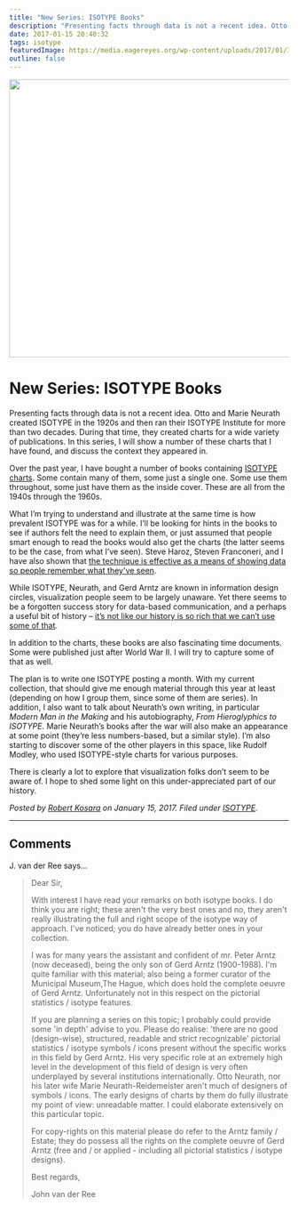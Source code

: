 ```yaml
---
title: "New Series: ISOTYPE Books"
description: "Presenting facts through data is not a recent idea. Otto and Marie Neurath created ISOTYPE in the 1920s and then ran their ISOTYPE Institute for more than two decades. During that time, they created charts for a wide variety of publications. In this series, I will show a number of these charts that I have found, and discuss the context they appeared in."
date: 2017-01-15 20:40:32
tags: isotype
featuredImage: https://media.eagereyes.org/wp-content/uploads/2017/01/ISOTYPE-series.jpg
outline: false
---
```


<p align="center"><img src="https://media.eagereyes.org/wp-content/uploads/2017/01/ISOTYPE-series.jpg" width="720" height="500" /></p>

# New Series: ISOTYPE Books

Presenting facts through data is not a recent idea. Otto and Marie Neurath created ISOTYPE in the 1920s and then ran their ISOTYPE Institute for more than two decades. During that time, they created charts for a wide variety of publications. In this series, I will show a number of these charts that I have found, and discuss the context they appeared in.

Over the past year, I have bought a number of books containing <a href="/tags/isotype">ISOTYPE charts</a>. Some contain many of them, some just a single one. Some use them throughout, some just have them as the inside cover. These are all from the 1940s through the 1960s.

What I’m trying to understand and illustrate at the same time is how prevalent ISOTYPE was for a while. I’ll be looking for hints in the books to see if authors felt the need to explain them, or just assumed that people smart enough to read the books would also get the charts (the latter seems to be the case, from what I’ve seen). Steve Haroz, Steven Franconeri, and I have also shown that <a href="/papers/isotype-visualization">the technique is effective as a means of showing data so people remember what they've seen</a>.

While ISOTYPE, Neurath, and Gerd Arntz are known in information design circles, visualization people seem to be largely unaware. Yet there seems to be a forgotten success story for data-based communication, and a perhaps a useful bit of history – <a href="/blog/2016/the-repetitive-and-boring-history-of-visualization">it’s not like our history is so rich that we can’t use some of that</a>.

In addition to the charts, these books are also fascinating time documents. Some were published just after World War II. I will try to capture some of that as well.

The plan is to write one ISOTYPE posting a month. With my current collection, that should give me enough material through this year at least (depending on how I group them, since some of them are series). In addition, I also want to talk about Neurath’s own writing, in particular <em>Modern Man in the Making</em> and his autobiography, <em>From Hieroglyphics to ISOTYPE</em>. Marie Neurath’s books after the war will also make an appearance at some point (they’re less numbers-based, but a similar style). I’m also starting to discover some of the other players in this space, like Rudolf Modley, who used ISOTYPE-style charts for various purposes.

There is clearly a lot to explore that visualization folks don’t seem to be aware of. I hope to shed some light on this under-appreciated part of our history.


_Posted by <a href="/about">Robert Kosara</a> on January 15, 2017. Filed under [ISOTYPE](/tag/isotype)._


<aside class="comments">

---
## Comments

J. van der Ree says…
>	Dear Sir,
>	
>	With interest I have read your remarks on both isotype books. I do think you are right; these aren't the 
>	very best ones and no, they aren't really illustrating the full and right scope of the isotype way of approach. I've noticed; you do have already better ones in your collection.
>	
>	I was for many years the assistant and confident of mr. Peter Arntz (now deceased), being the only son of Gerd Arntz (1900-1988). I'm quite familiar with this material; also being a former curator of the Municipal Museum,The Hague, which does hold the complete oeuvre of Gerd Arntz. Unfortunately not in this respect on the pictorial statistics / isotype features.
>	
>	If you are planning a series on this topic; I probably could provide some 'in depth' advise to you. Please do realise: 'there are no good (design-wise), structured, readable and strict recognizable'  pictorial statistics / isotype symbols / icons present without the specific works in this field by Gerd Arntz. His very specific role at an extremely high level in the development of this field of design is very often underplayed by several institutions internationally. Otto Neurath, nor his later wife Marie Neurath-Reidemeister aren't much of designers of symbols / icons. The early designs of charts by them do fully illustrate my point of view: unreadable matter. I could elaborate extensively on this particular topic.
>	
>	For copy-rights on this material please do refer to the Arntz family / Estate; they do possess all the rights on the complete oeuvre of Gerd Arntz (free and / or applied - including all pictorial statistics / isotype designs).
>	
>	Best regards,
>	
>	John van der Ree

</aside>

